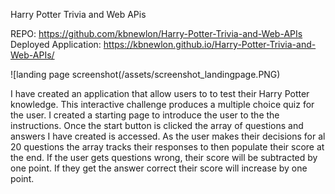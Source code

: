 Harry Potter Trivia and Web APis

REPO: https://github.com/kbnewlon/Harry-Potter-Trivia-and-Web-APIs
Deployed Application: https://kbnewlon.github.io/Harry-Potter-Trivia-and-Web-APIs/

![landing page screenshot(/assets/screenshot_landingpage.PNG)

I have created an application that allow users to to test their Harry Potter knowledge. This interactive challenge produces a multiple choice quiz for the user. I created a starting page to introduce the user to the the instructions. Once the start button is clicked the array of questions and answers I have created is accessed. As the user makes their decisions for al 20 questions the array tracks their responses to then populate their score at the end. If the user gets questions wrong, their score will be subtracted by one point. If they get the answer correct their score will increase by one point.